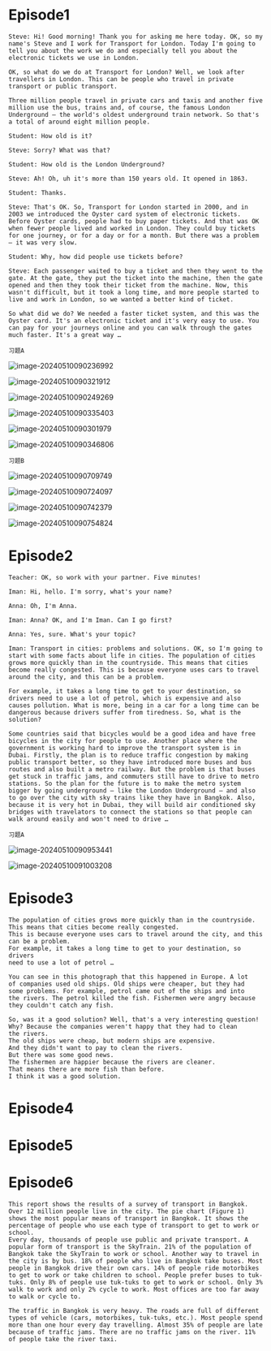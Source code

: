 # Episode1

```
Steve: Hi! Good morning! Thank you for asking me here today. OK, so my name's Steve and I work for Transport for London. Today I'm going to tell you about the work we do and especially tell you about the electronic tickets we use in London.

OK, so what do we do at Transport for London? Well, we look after travellers in London. This can be people who travel in private transport or public transport.

Three million people travel in private cars and taxis and another five million use the bus, trains and, of course, the famous London Underground – the world's oldest underground train network. So that's a total of around eight million people.

Student: How old is it?

Steve: Sorry? What was that?

Student: How old is the London Underground?

Steve: Ah! Oh, uh it's more than 150 years old. It opened in 1863.

Student: Thanks.

Steve: That's OK. So, Transport for London started in 2000, and in 2003 we introduced the Oyster card system of electronic tickets. Before Oyster cards, people had to buy paper tickets. And that was OK when fewer people lived and worked in London. They could buy tickets for one journey, or for a day or for a month. But there was a problem – it was very slow.

Student: Why, how did people use tickets before?

Steve: Each passenger waited to buy a ticket and then they went to the gate. At the gate, they put the ticket into the machine, then the gate opened and then they took their ticket from the machine. Now, this wasn't difficult, but it took a long time, and more people started to live and work in London, so we wanted a better kind of ticket.

So what did we do? We needed a faster ticket system, and this was the Oyster card. It's an electronic ticket and it's very easy to use. You can pay for your journeys online and you can walk through the gates much faster. It's a great way …
```

`习题A`

![image-20240510090236992](assets/Unit_10/image-20240510090236992.png)

![image-20240510090321912](assets/Unit_10/image-20240510090321912.png)

![image-20240510090249269](assets/Unit_10/image-20240510090249269.png)

![image-20240510090335403](assets/Unit_10/image-20240510090335403.png)

![image-20240510090301979](assets/Unit_10/image-20240510090301979.png)

![image-20240510090346806](assets/Unit_10/image-20240510090346806.png)

`习题B`

![image-20240510090709749](assets/Unit_10/image-20240510090709749.png)

![image-20240510090724097](assets/Unit_10/image-20240510090724097.png)

![image-20240510090742379](assets/Unit_10/image-20240510090742379.png)

![image-20240510090754824](assets/Unit_10/image-20240510090754824.png)

# Episode2

```
Teacher: OK, so work with your partner. Five minutes!

Iman: Hi, hello. I'm sorry, what's your name?

Anna: Oh, I'm Anna.

Iman: Anna? OK, and I'm Iman. Can I go first?

Anna: Yes, sure. What's your topic?

Iman: Transport in cities: problems and solutions. OK, so I'm going to start with some facts about life in cities. The population of cities grows more quickly than in the countryside. This means that cities become really congested. This is because everyone uses cars to travel around the city, and this can be a problem.

For example, it takes a long time to get to your destination, so drivers need to use a lot of petrol, which is expensive and also causes pollution. What is more, being in a car for a long time can be dangerous because drivers suffer from tiredness. So, what is the solution?

Some countries said that bicycles would be a good idea and have free bicycles in the city for people to use. Another place where the government is working hard to improve the transport system is in Dubai. Firstly, the plan is to reduce traffic congestion by making public transport better, so they have introduced more buses and bus routes and also built a metro railway. But the problem is that buses get stuck in traffic jams, and commuters still have to drive to metro stations. So the plan for the future is to make the metro system bigger by going underground – like the London Underground – and also to go over the city with sky trains like they have in Bangkok. Also, because it is very hot in Dubai, they will build air conditioned sky bridges with travelators to connect the stations so that people can walk around easily and won't need to drive …
```

`习题A`

![image-20240510090953441](assets/Unit_10/image-20240510090953441.png)

![image-20240510091003208](assets/Unit_10/image-20240510091003208.png)

# Episode3

```
The population of cities grows more quickly than in the countryside. 
This means that cities become really congested. 
This is because everyone uses cars to travel around the city, and this 
can be a problem. 
For example, it takes a long time to get to your destination, so drivers 
need to use a lot of petrol …
```

```
You can see in this photograph that this happened in Europe. A lot 
of companies used old ships. Old ships were cheaper, but they had 
some problems. For example, petrol came out of the ships and into 
the rivers. The petrol killed the fish. Fishermen were angry because 
they couldn't catch any fish.
```

```
So, was it a good solution? Well, that's a very interesting question!
Why? Because the companies weren't happy that they had to clean 
the rivers.
The old ships were cheap, but modern ships are expensive.
And they didn't want to pay to clean the rivers.
But there was some good news.
The fishermen are happier because the rivers are cleaner.
That means there are more fish than before.
I think it was a good solution.
```

# Episode4

# Episode5

# Episode6

```
This report shows the results of a survey of transport in Bangkok. Over 12 million people live in the city. The pie chart (Figure 1) shows the most popular means of transport in Bangkok. It shows the percentage of people who use each type of transport to get to work or school.
Every day, thousands of people use public and private transport. A popular form of transport is the SkyTrain. 21% of the population of Bangkok take the SkyTrain to work or school. Another way to travel in the city is by bus. 18% of people who live in Bangkok take buses. Most people in Bangkok drive their own cars. 14% of people ride motorbikes to get to work or take children to school. People prefer buses to tuk-tuks. Only 8% of people use tuk-tuks to get to work or school. Only 3% walk to work and only 2% cycle to work. Most offices are too far away to walk or cycle to.

The traffic in Bangkok is very heavy. The roads are full of different types of vehicle (cars, motorbikes, tuk-tuks, etc.). Most people spend more than one hour every day travelling. Almost 35% of people are late because of traffic jams. There are no traffic jams on the river. 11% of people take the river taxi.
```
